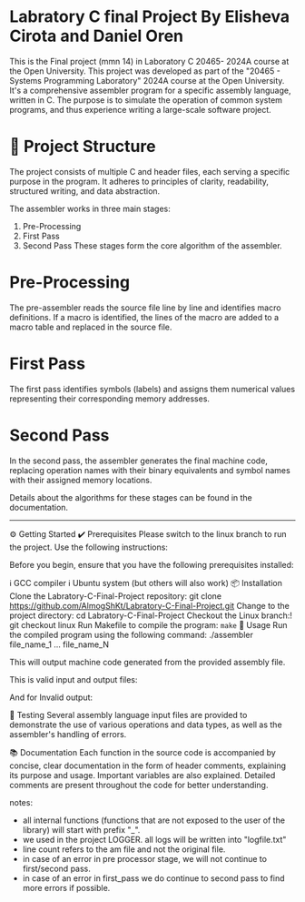 # Labratory C final Project By Elisheva Cirota and Daniel Oren
This is the Final project (mmn 14) in Laboratory C 20465- 2024A course at the Open University. This project was developed as part of the "20465 - Systems Programming Laboratory" 2024A course at the Open University. It's a comprehensive assembler program for a specific assembly language, written in C. The purpose is to simulate the operation of common system programs, and thus experience writing a large-scale software project.

# 🧩 Project Structure
The project consists of multiple C and header files, each serving a specific purpose in the program. It adheres to principles of clarity, readability, structured writing, and data abstraction.

The assembler works in three main stages:
  1. Pre-Processing
  2. First Pass
  3. Second Pass
These stages form the core algorithm of the assembler.

# Pre-Processing
The pre-assembler reads the source file line by line and identifies macro definitions. If a macro is identified, the lines of the macro are added to a macro table and replaced in the source file.

# First Pass
The first pass identifies symbols (labels) and assigns them numerical values representing their corresponding memory addresses.

# Second Pass
In the second pass, the assembler generates the final machine code, replacing operation names with their binary equivalents and symbol names with their assigned memory locations.

Details about the algorithms for these stages can be found in the documentation.


___
⚙️ Getting Started
✔️ Prerequisites
Please switch to the linux branch to run the project. Use the following instructions:

Before you begin, ensure that you have the following prerequisites installed:

ℹ️ GCC compiler
ℹ️ Ubuntu system (but others will also work)
📦 Installation
Clone the Labratory-C-Final-Project repository:
git clone https://github.com/AlmogShKt/Labratory-C-Final-Project.git
Change to the project directory:
cd Labratory-C-Final-Project
Checkout the Linux branch:!
git checkout linux
Run Makefile to compile the program:
`make`
🔧 Usage
Run the compiled program using the following command: ./assembler file_name_1 ... file_name_N

This will output machine code generated from the provided assembly file.

This is valid input and output files:

 

And for Invalid output:



🧪 Testing
Several assembly language input files are provided to demonstrate the use of various operations and data types, as well as the assembler's handling of errors.

📚 Documentation
Each function in the source code is accompanied by concise, clear documentation in the form of header comments, explaining its purpose and usage. Important variables are also explained. Detailed comments are present throughout the code for better understanding.

notes:
- all internal functions (functions that are not exposed to the user of the library) will start with prefix "_".
- we used in the project LOGGER. all logs will be written into "logfile.txt"
- line count refers to the am file and not the original file.
- in case of an error in pre processor stage, we will not continue to first/second pass.
- in case of an error in first_pass we do continue to second pass to find more errors if possible.

